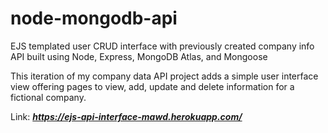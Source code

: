 # node-mongodb-api
EJS templated user CRUD interface with previously created company info API built using Node, Express, MongoDB Atlas, and Mongoose
 
This iteration of my company data API project adds a simple user interface view offering pages to view, add, update and delete information for a fictional company.

Link: ***https://ejs-api-interface-mawd.herokuapp.com/***
